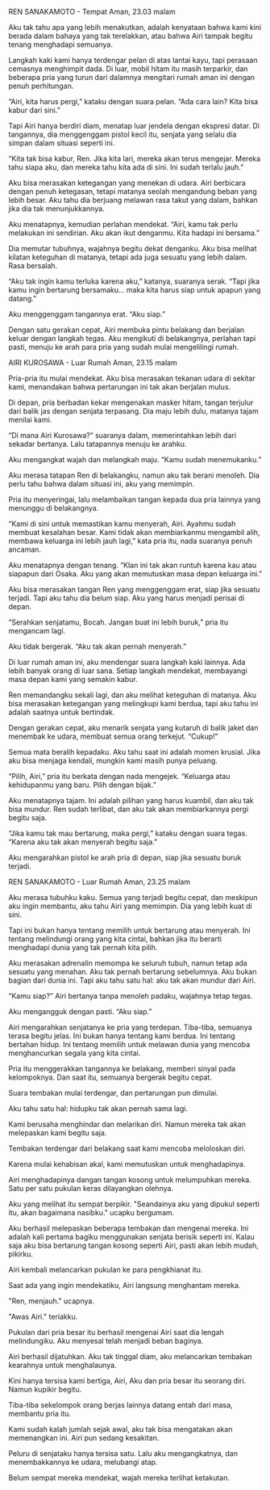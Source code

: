 REN SANAKAMOTO - 
Tempat Aman, 23.03 malam

Aku tak tahu apa yang lebih menakutkan, adalah kenyataan bahwa kami kini berada dalam bahaya yang tak terelakkan, atau bahwa Airi tampak begitu tenang menghadapi semuanya.

Langkah kaki kami hanya terdengar pelan di atas lantai kayu, tapi perasaan cemasnya menghimpit dada. Di luar, mobil hitam itu masih terparkir, dan beberapa pria yang turun dari dalamnya mengitari rumah aman ini dengan penuh perhitungan.

“Airi, kita harus pergi,” kataku dengan suara pelan. “Ada cara lain? Kita bisa kabur dari sini.”

Tapi Airi hanya berdiri diam, menatap luar jendela dengan ekspresi datar. Di tangannya, dia menggenggam pistol kecil itu, senjata yang selalu dia simpan dalam situasi seperti ini.

“Kita tak bisa kabur, Ren. Jika kita lari, mereka akan terus mengejar. Mereka tahu siapa aku, dan mereka tahu kita ada di sini. Ini sudah terlalu jauh.”

Aku bisa merasakan ketegangan yang menekan di udara. Airi berbicara dengan penuh ketegasan, tetapi matanya seolah mengandung beban yang lebih besar. Aku tahu dia berjuang melawan rasa takut yang dalam, bahkan jika dia tak menunjukkannya.

Aku menatapnya, kemudian perlahan mendekat. “Airi, kamu tak perlu melakukan ini sendirian. Aku akan ikut denganmu. Kita hadapi ini bersama.”

Dia memutar tubuhnya, wajahnya begitu dekat denganku. Aku bisa melihat kilatan keteguhan di matanya, tetapi ada juga sesuatu yang lebih dalam. Rasa bersalah.

“Aku tak ingin kamu terluka karena aku,” katanya, suaranya serak. “Tapi jika kamu ingin bertarung bersamaku… maka kita harus siap untuk apapun yang datang.”

Aku menggenggam tangannya erat. “Aku siap.”

Dengan satu gerakan cepat, Airi membuka pintu belakang dan berjalan keluar dengan langkah tegas. Aku mengikuti di belakangnya, perlahan tapi pasti, menuju ke arah para pria yang sudah mulai mengelilingi rumah.

AIRI KUROSAWA - 
Luar Rumah Aman, 23.15 malam

Pria-pria itu mulai mendekat. Aku bisa merasakan tekanan udara di sekitar kami, menandakan bahwa pertarungan ini tak akan berjalan mulus.

Di depan, pria berbadan kekar mengenakan masker hitam, tangan terjulur dari balik jas dengan senjata terpasang. Dia maju lebih dulu, matanya tajam menilai kami.

“Di mana Airi Kurosawa?” suaranya dalam, memerintahkan lebih dari sekadar bertanya. Lalu tatapannya menuju ke arahku.

Aku mengangkat wajah dan melangkah maju. “Kamu sudah menemukanku.”

Aku merasa tatapan Ren di belakangku, namun aku tak berani menoleh. Dia perlu tahu bahwa dalam situasi ini, aku yang memimpin.

Pria itu menyeringai, lalu melambaikan tangan kepada dua pria lainnya yang menunggu di belakangnya.

“Kami di sini untuk memastikan kamu menyerah, Airi. Ayahmu sudah membuat kesalahan besar. Kami tidak akan membiarkanmu mengambil alih, membawa keluarga ini lebih jauh lagi,” kata pria itu, nada suaranya penuh ancaman.

Aku menatapnya dengan tenang. “Klan ini tak akan runtuh karena kau atau siapapun dari Osaka. Aku yang akan memutuskan masa depan keluarga ini.”

Aku bisa merasakan tangan Ren yang menggenggam erat, siap jika sesuatu terjadi. Tapi aku tahu dia belum siap. Aku yang harus menjadi perisai di depan.

“Serahkan senjatamu, Bocah. Jangan buat ini lebih buruk,” pria itu mengancam lagi.

Aku tidak bergerak. “Aku tak akan pernah menyerah.”

Di luar rumah aman ini, aku mendengar suara langkah kaki lainnya. Ada lebih banyak orang di luar sana. Setiap langkah mendekat, membayangi masa depan kami yang semakin kabur.

Ren memandangku sekali lagi, dan aku melihat keteguhan di matanya. Aku bisa merasakan ketegangan yang melingkupi kami berdua, tapi aku tahu ini adalah saatnya untuk bertindak.

Dengan gerakan cepat, aku menarik senjata yang kutaruh di balik jaket dan menembak ke udara, membuat semua orang terkejut. “Cukup!”

Semua mata beralih kepadaku. Aku tahu saat ini adalah momen krusial. Jika aku bisa menjaga kendali, mungkin kami masih punya peluang.

“Pilih, Airi,” pria itu berkata dengan nada mengejek. “Keluarga atau kehidupanmu yang baru. Pilih dengan bijak.”

Aku menatapnya tajam. Ini adalah pilihan yang harus kuambil, dan aku tak bisa mundur. Ren sudah terlibat, dan aku tak akan membiarkannya pergi begitu saja.

“Jika kamu tak mau bertarung, maka pergi,” kataku dengan suara tegas. “Karena aku tak akan menyerah begitu saja.”

Aku mengarahkan pistol ke arah pria di depan, siap jika sesuatu buruk terjadi.

REN SANAKAMOTO - 
Luar Rumah Aman, 23.25 malam

Aku merasa tubuhku kaku. Semua yang terjadi begitu cepat, dan meskipun aku ingin membantu, aku tahu Airi yang memimpin. Dia yang lebih kuat di sini.

Tapi ini bukan hanya tentang memilih untuk bertarung atau menyerah. Ini tentang melindungi orang yang kita cintai, bahkan jika itu berarti menghadapi dunia yang tak pernah kita pilih.

Aku merasakan adrenalin memompa ke seluruh tubuh, namun tetap ada sesuatu yang menahan. Aku tak pernah bertarung sebelumnya. Aku bukan bagian dari dunia ini. Tapi aku tahu satu hal: aku tak akan mundur dari Airi.

“Kamu siap?” Airi bertanya tanpa menoleh padaku, wajahnya tetap tegas.

Aku mengangguk dengan pasti. “Aku siap.”

Airi mengarahkan senjatanya ke pria yang terdepan. Tiba-tiba, semuanya terasa begitu jelas. Ini bukan hanya tentang kami berdua. Ini tentang bertahan hidup. Ini tentang memilih untuk melawan dunia yang mencoba menghancurkan segala yang kita cintai.

Pria itu menggerakkan tangannya ke belakang, memberi sinyal pada kelompoknya. Dan saat itu, semuanya bergerak begitu cepat.
        
Suara tembakan mulai terdengar, dan pertarungan pun dimulai.

Aku tahu satu hal: hidupku tak akan pernah sama lagi.

Kami berusaha menghindar dan melarikan diri. Namun mereka tak akan melepaskan kami begitu saja.

Tembakan terdengar dari belakang saat kami mencoba meloloskan diri.

Karena mulai kehabisan akal, kami memutuskan untuk menghadapinya.

Airi menghadapinya dangan tangan kosong untuk melumpuhkan mereka. Satu per satu pukulan keras dilayangkan olehnya.

Aku yang melihat itu sempat berpikir. "Seandainya aku yang dipukul seperti itu, akan bagaimana nasibku." ucapku bergumam.

Aku berhasil melepaskan beberapa tembakan dan mengenai mereka. Ini adalah kali pertama bagiku menggunakan senjata berisik seperti ini. Kalau saja aku bisa bertarung tangan kosong seperti Airi, pasti akan lebih mudah, pikirku.

Airi kembali melancarkan pukulan ke para pengkhianat itu.

Saat ada yang ingin mendekatiku, Airi langsung menghantam mereka.

"Ren, menjauh." ucapnya.

"Awas Airi." teriakku.

Pukulan dari pria besar itu berhasil mengenai Airi saat dia lengah melindungiku. Aku menyesal telah menjadi beban baginya.

Airi berhasil dijatuhkan. Aku tak tinggal diam, aku melancarkan tembakan kearahnya untuk menghalaunya.

Kini hanya tersisa kami bertiga, Airi, Aku dan pria besar itu seorang diri. Namun kupikir begitu.

Tiba-tiba sekelompok orang berjas lainnya datang entah dari masa, membantu pria itu.

Kami sudah kalah jumlah sejak awal, aku tak bisa mengatakan akan memenangkan ini. Airi pun sedang kesakitan.

Peluru di senjataku hanya tersisa satu. Lalu aku mengangkatnya, dan menembakkannya ke udara, melubangi atap.

Belum sempat mereka mendekat, wajah mereka terlihat ketakutan.